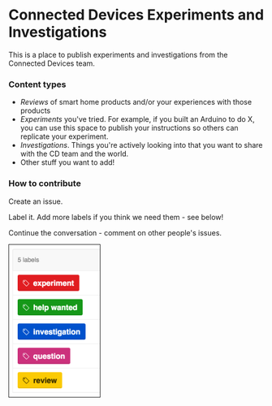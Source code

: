 # Connected Devices Experiments and Investigations
This is a place to publish experiments and investigations from the Connected Devices team.

### Content types
* *Reviews* of smart home products and/or your experiences with those products
* *Experiments* you've tried. For example, if you built an Arduino to do X, you can use this space to publish your instructions so others can replicate your experiment.
* *Investigations*. Things you're actively looking into that you want to share with the CD team and the world.
* Other stuff you want to add!

### How to contribute
Create an issue.

Label it. Add more labels if you think we need them - see below!

Continue the conversation - comment on other people's issues.

<img src="repo_images/repo_labels.png" align="left" height="300" border="1" alt="labels used for repo">  
